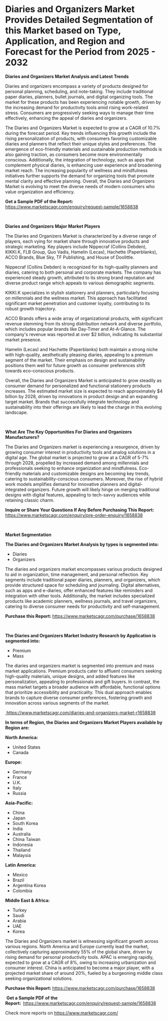 <p><h1>Diaries and Organizers Market Provides Detailed Segmentation of this Market based on Type, Application, and Region and Forecast for the Period from 2025 - 2032</h1></p><p><strong>Diaries and Organizers Market Analysis and Latest Trends</strong></p>
<p><p>Diaries and organizers encompass a variety of products designed for personal planning, scheduling, and note-taking. They include traditional paper diaries, planners, bullet journals, and digital organizing tools. The market for these products has been experiencing notable growth, driven by the increasing demand for productivity tools amid rising work-related stress. Consumers are progressively seeking ways to manage their time effectively, enhancing the appeal of diaries and organizers.</p><p>The Diaries and Organizers Market is expected to grow at a CAGR of 10.7% during the forecast period. Key trends influencing this growth include the rising personalization of products, with consumers favoring customizable diaries and planners that reflect their unique styles and preferences. The emergence of eco-friendly materials and sustainable production methods is also gaining traction, as consumers become more environmentally conscious. Additionally, the integration of technology, such as apps that complement physical diaries, is enhancing user experience and broadening market reach. The increasing popularity of wellness and mindfulness initiatives further supports the demand for organizing tools that promote mental clarity and effective planning. Overall, the Diaries and Organizers Market is evolving to meet the diverse needs of modern consumers who value organization and efficiency.</p></p>
<p><strong>Get a Sample PDF of the Report:&nbsp;</strong> <a href="https://www.marketscagr.com/enquiry/request-sample/1658838?utm_campaign=3442&utm_medium=2&utm_source=Github&utm_content=ia&utm_term=04042025&utm_id=diaries-and-organizers">https://www.marketscagr.com/enquiry/request-sample/1658838</a></p>
<p>&nbsp;</p>
<p><strong>Diaries and Organizers Major Market Players</strong></p>
<p><p>The Diaries and Organizers Market is characterized by a diverse range of players, each vying for market share through innovative products and strategic marketing. Key players include Nippecraf (Collins Debden), KIKKI.K, FLB Group, Quo Vadis, Hamelin (Lecas), Hachette (Paperblanks), ACCO Brands, Blue Sky, TF Publishing, and House of Doolittle.</p><p>Nippecraf (Collins Debden) is recognized for its high-quality planners and diaries, catering to both personal and corporate markets. The company has experienced steady growth, attributed to its strong brand reputation and diverse product range which appeals to various demographic segments.</p><p>KIKKI.K specializes in stylish stationery and planners, particularly focusing on millennials and the wellness market. This approach has facilitated significant market penetration and customer loyalty, contributing to its robust growth trajectory.</p><p>ACCO Brands offers a wide array of organizational products, with significant revenue stemming from its strong distribution network and diverse portfolio, which includes popular brands like Day-Timer and At-A-Glance. The company's revenue was reported at over $2 billion, indicating its substantial market presence.</p><p>Hamelin (Lecas) and Hachette (Paperblanks) both maintain a strong niche with high-quality, aesthetically pleasing diaries, appealing to a premium segment of the market. Their emphasis on design and sustainability positions them well for future growth as consumer preferences shift towards eco-conscious products.</p><p>Overall, the Diaries and Organizers Market is anticipated to grow steadily as consumer demand for personalized and functional stationery products increases. The estimated market size is expected to reach approximately $4 billion by 2028, driven by innovations in product design and an expanding target market. Brands that successfully integrate technology and sustainability into their offerings are likely to lead the charge in this evolving landscape.</p></p>
<p>&nbsp;</p>
<p><strong>What Are The Key Opportunities For Diaries and Organizers Manufacturers?</strong></p>
<p><p>The Diaries and Organizers market is experiencing a resurgence, driven by growing consumer interest in productivity tools and analog solutions in a digital age. The global market is projected to grow at a CAGR of 5-7% through 2028, propelled by increased demand among millennials and professionals seeking to enhance organization and mindfulness. Eco-friendly materials and customizable designs are becoming key trends, catering to sustainability-conscious consumers. Moreover, the rise of hybrid work models amplifies demand for innovative planners and digital-integrated organizers. Future growth will likely hinge on merging traditional designs with digital features, appealing to tech-savvy audiences while retaining classic charm.</p></p>
<p><strong>Inquire or Share Your Questions If Any Before Purchasing This Report:</strong> <a href="https://www.marketscagr.com/enquiry/pre-order-enquiry/1658838?utm_campaign=3442&utm_medium=2&utm_source=Github&utm_content=ia&utm_term=04042025&utm_id=diaries-and-organizers">https://www.marketscagr.com/enquiry/pre-order-enquiry/1658838</a></p>
<p>&nbsp;</p>
<p><strong>Market Segmentation</strong></p>
<p><strong>The Diaries and Organizers Market Analysis by types is segmented into:</strong></p>
<p><ul><li>Diaries</li><li>Organizers</li></ul></p>
<p><p>The diaries and organizers market encompasses various products designed to aid in organization, time management, and personal reflection. Key segments include traditional paper diaries, planners, and organizers, which provide structured space for scheduling and journaling. Digital alternatives, such as apps and e-diaries, offer enhanced features like reminders and integration with other tools. Additionally, the market includes specialized products like academic planners, wellness journals, and travel organizers, catering to diverse consumer needs for productivity and self-management.</p></p>
<p><strong>Purchase this Report:&nbsp;</strong><a href="https://www.marketscagr.com/purchase/1658838?utm_campaign=3442&utm_medium=2&utm_source=Github&utm_content=ia&utm_term=04042025&utm_id=diaries-and-organizers">https://www.marketscagr.com/purchase/1658838</a></p>
<p>&nbsp;</p>
<p><strong>The Diaries and Organizers Market Industry Research by Application is segmented into:</strong></p>
<p><ul><li>Premium</li><li>Mass</li></ul></p>
<p><p>The diaries and organizers market is segmented into premium and mass market applications. Premium products cater to affluent consumers seeking high-quality materials, unique designs, and added features like personalization, appealing to professionals and gift buyers. In contrast, the mass market targets a broader audience with affordable, functional options that prioritize accessibility and practicality. This dual approach enables brands to capture diverse consumer preferences, fostering growth and innovation across various segments of the market.</p></p>
<p><a href="https://www.marketscagr.com/diaries-and-organizers-market-r1658838?utm_campaign=3442&utm_medium=2&utm_source=Github&utm_content=ia&utm_term=04042025&utm_id=diaries-and-organizers">&nbsp;https://www.marketscagr.com/diaries-and-organizers-market-r1658838</a></p>
<p><strong>In terms of Region, the Diaries and Organizers Market Players available by Region are:</strong></p>
<p>
    <p> <strong> North America: </strong>
        <ul>
            <li>United States</li>
            <li>Canada</li>
        </ul>
        </p> 
    <p> <strong> Europe: </strong>
        <ul>
            <li>Germany</li>
            <li>France</li>
            <li>U.K.</li>
            <li>Italy</li>
            <li>Russia</li>
        </ul>
        </p> 
    <p> <strong> Asia-Pacific: </strong>
        <ul>
            <li>China</li>
            <li>Japan</li>
            <li>South Korea</li>
            <li>India</li>
            <li>Australia</li>
            <li>China Taiwan</li>
            <li>Indonesia</li>
            <li>Thailand</li>
            <li>Malaysia</li>
        </ul>
        </p> 
    <p> <strong> Latin America: </strong>
        <ul>
            <li>Mexico</li>
            <li>Brazil</li>
            <li>Argentina Korea</li>
            <li>Colombia</li>
        </ul>
        </p> 
    <p> <strong> Middle East & Africa: </strong>
        <ul>
            <li>Turkey</li>
            <li>Saudi</li>
            <li>Arabia</li>
            <li>UAE</li>
            <li>Korea</li>
        </ul>
    </p>
    </p>
<p><p>The Diaries and Organizers market is witnessing significant growth across various regions. North America and Europe currently lead the market, collectively capturing approximately 55% of the global share, driven by rising demand for personal productivity tools. APAC is emerging rapidly, expected to grow at a CAGR of 8%, owing to increasing urbanization and consumer interest. China is anticipated to become a major player, with a projected market share of around 20%, fueled by a burgeoning middle class seeking organizational solutions.</p></p>
<p><strong>Purchase this Report: </strong><a href="https://www.marketscagr.com/purchase/1658838?utm_campaign=3442&utm_medium=2&utm_source=Github&utm_content=ia&utm_term=04042025&utm_id=diaries-and-organizers">https://www.marketscagr.com/purchase/1658838</a></p>
<p>&nbsp;<strong>Get a Sample PDF of the Report:&nbsp;&nbsp;</strong><a href="https://www.marketscagr.com/enquiry/request-sample/1658838?utm_campaign=3442&utm_medium=2&utm_source=Github&utm_content=ia&utm_term=04042025&utm_id=diaries-and-organizers">https://www.marketscagr.com/enquiry/request-sample/1658838</a></p>
<p><strong></strong></p>
<p>Check more reports on <a href="https://www.marketscagr.com/?utm_campaign=3442&utm_medium=2&utm_source=Github&utm_content=ia&utm_term=04042025&utm_id=diaries-and-organizers">https://www.marketscagr.com/</a></p>